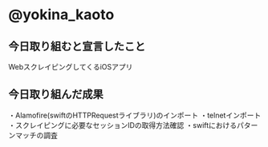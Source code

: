 # @yokina_kaoto

## 今日取り組むと宣言したこと

WebスクレイピングしてくるiOSアプリ

## 今日取り組んだ成果

・Alamofire(swiftのHTTPRequestライブラリ)のインポート
・telnetインポート
・スクレイピングに必要なセッションIDの取得方法確認
・swiftにおけるパターンマッチの調査
